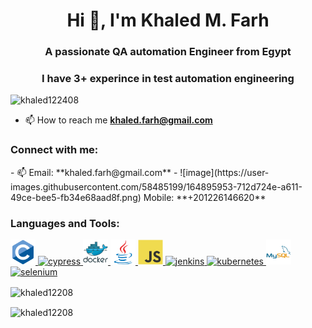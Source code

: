 <h1 align="center">Hi 👋, I'm Khaled M. Farh</h1>
<h3 align="center">A passionate QA automation Engineer from Egypt</h3>
<h3 align="center">I have 3+ experince in test automation engineering</h3>

<p align="left"> <img src="https://komarev.com/ghpvc/?username=khaled122408&label=Profile%20views&color=0e75b6&style=flat" alt="khaled122408" /> </p>

- 📫 How to reach me **khaled.farh@gmail.com**

<h3 align="left">Connect with me:</h3>
- 📫 Email: **khaled.farh@gmail.com**
- ![image](https://user-images.githubusercontent.com/58485199/164895953-712d724e-a611-49ce-bee5-fb34e68aad8f.png) Mobile: **+201226146620**
<p align="left">
</p>

<h3 align="left">Languages and Tools:</h3>
<p align="left"> <a href="https://www.cprogramming.com/" target="_blank" rel="noreferrer"> <img src="https://raw.githubusercontent.com/devicons/devicon/master/icons/c/c-original.svg" alt="c" width="40" height="40"/> </a> <a href="https://www.cypress.io" target="_blank" rel="noreferrer"> <img src="https://raw.githubusercontent.com/simple-icons/simple-icons/6e46ec1fc23b60c8fd0d2f2ff46db82e16dbd75f/icons/cypress.svg" alt="cypress" width="40" height="40"/> </a> <a href="https://www.docker.com/" target="_blank" rel="noreferrer"> <img src="https://raw.githubusercontent.com/devicons/devicon/master/icons/docker/docker-original-wordmark.svg" alt="docker" width="40" height="40"/> </a> <a href="https://www.java.com" target="_blank" rel="noreferrer"> <img src="https://raw.githubusercontent.com/devicons/devicon/master/icons/java/java-original.svg" alt="java" width="40" height="40"/> </a> <a href="https://developer.mozilla.org/en-US/docs/Web/JavaScript" target="_blank" rel="noreferrer"> <img src="https://raw.githubusercontent.com/devicons/devicon/master/icons/javascript/javascript-original.svg" alt="javascript" width="40" height="40"/> </a> <a href="https://www.jenkins.io" target="_blank" rel="noreferrer"> <img src="https://www.vectorlogo.zone/logos/jenkins/jenkins-icon.svg" alt="jenkins" width="40" height="40"/> </a> <a href="https://kubernetes.io" target="_blank" rel="noreferrer"> <img src="https://www.vectorlogo.zone/logos/kubernetes/kubernetes-icon.svg" alt="kubernetes" width="40" height="40"/> </a> <a href="https://www.mysql.com/" target="_blank" rel="noreferrer"> <img src="https://raw.githubusercontent.com/devicons/devicon/master/icons/mysql/mysql-original-wordmark.svg" alt="mysql" width="40" height="40"/> </a> <a href="https://www.selenium.dev" target="_blank" rel="noreferrer"> <img src="https://raw.githubusercontent.com/detain/svg-logos/780f25886640cef088af994181646db2f6b1a3f8/svg/selenium-logo.svg" alt="selenium" width="40" height="40"/> </a> </p>

<p><img align="center" src="https://github-readme-stats.vercel.app/api/top-langs?username=khaled12208&show_icons=true&locale=en&layout=compact" alt="khaled12208" /></p>

<p><img align="center" src="https://github-readme-streak-stats.herokuapp.com/?user=khaled12208&" alt="khaled12208" /></p>
